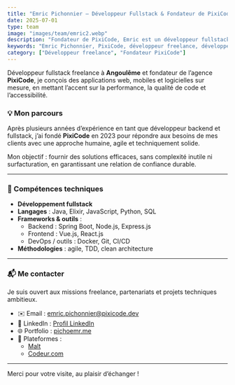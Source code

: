 ```yaml
---
title: "Emric Pichonnier – Développeur Fullstack & Fondateur de PixiCode"
date: 2025-07-01
type: team
image: "images/team/emric2.webp"
description: "Fondateur de PixiCode, Emric est un développeur fullstack basé à Angoulême. Il accompagne TPE, PME et grands groupes dans la conception de solutions web et mobiles robustes et sur mesure."
keywords: "Emric Pichonnier, PixiCode, développeur freelance, développeur à Angoulême, expert Flutter, JavaScript, Python, applications web, applications mobiles"
category: ["Développeur freelance", "Fondateur PixiCode"]
---
```


Développeur fullstack freelance à **Angoulême** et fondateur de l’agence **PixiCode**, je conçois des applications web, mobiles et logicielles sur mesure, en mettant l’accent sur la performance, la qualité de code et l’accessibilité.

### 💡 Mon parcours

Après plusieurs années d’expérience en tant que développeur backend et fullstack, j’ai fondé **PixiCode** en 2023 pour répondre aux besoins de mes clients avec une approche humaine, agile et techniquement solide.

Mon objectif : fournir des solutions efficaces, sans complexité inutile ni surfacturation, en garantissant une relation de confiance durable.

---

### 🧠 Compétences techniques

- **Développement fullstack**
- **Langages** : Java, Elixir, JavaScript, Python, SQL
- **Frameworks & outils** :
  - Backend : Spring Boot, Node.js, Express.js
  - Frontend : Vue.js, React.js
  - DevOps / outils : Docker, Git, CI/CD
- **Méthodologies** : agile, TDD, clean architecture

---

### 📬 Me contacter

Je suis ouvert aux missions freelance, partenariats et projets techniques ambitieux.

- ✉️ Email : [emric.pichonnier@pixicode.dev](mailto:emric.pichonnier@pixicode.dev)
- 💼 LinkedIn : [Profil LinkedIn](https://www.linkedin.com/in/emric-pichonnier/)
- 🌐 Portfolio : [pichoemr.me](https://pichoemr.me)
- 🤝 Plateformes :
  - [Malt](https://www.malt.fr/profile/emricpichonnier)
  - [Codeur.com](https://www.codeur.com/-emricp)

---

Merci pour votre visite, au plaisir d’échanger !
